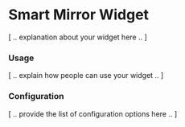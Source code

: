 # Smart Mirror Widget

[ .. explanation about your widget here .. ]

### Usage

[ .. explain how people can use your widget .. ] 

### Configuration 

[ .. provide the list of configuration options here .. ]